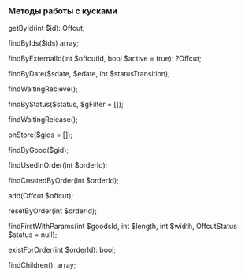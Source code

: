 ### Методы работы с кусками


getById(int $id): Offcut;

findByIds($ids) array;

findByExternalId(int $offcutId, bool $active = true): ?Offcut;

findByDate($sdate, $edate, int $statusTransition);

findWaitingRecieve();

findByStatus($status, $gFilter = []);

findWaitingRelease();

onStore($gids = []);

findByGood($gid);

findUsedInOrder(int $orderId);

findCreatedByOrder(int $orderId);

add(Offcut $offcut);

resetByOrder(int $orderId);

findFirstWithParams(int $goodsId, int $length, int $width, OffcutStatus $status = null);

existForOrder(int $orderId): bool;

findChildren(): array;